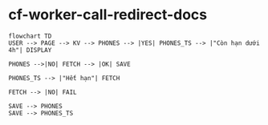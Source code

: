 # cf-worker-call-redirect-docs

```mermaid
flowchart TD
USER --> PAGE --> KV --> PHONES --> |YES| PHONES_TS --> |"Còn hạn dưới 4h"| DISPLAY

PHONES -->|NO| FETCH --> |OK| SAVE

PHONES_TS --> |"Hết hạn"| FETCH

FETCH --> |NO| FAIL

SAVE --> PHONES
SAVE --> PHONES_TS

```

